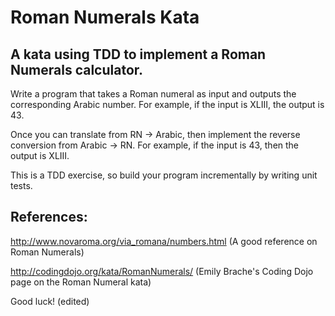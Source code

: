 # Roman Numerals Kata
## A kata using TDD to implement a Roman Numerals calculator.

Write a program that takes a Roman numeral as input and outputs the corresponding Arabic number. For example, if the input is XLIII, the output is 43.

Once you can translate from RN -> Arabic, then implement the reverse conversion from Arabic -> RN. For example, if the input is 43, then the output is XLIII.

This is a TDD exercise, so build your program incrementally by writing unit tests.

## References:

  http://www.novaroma.org/via_romana/numbers.html (A good reference on Roman Numerals)
  
  http://codingdojo.org/kata/RomanNumerals/ (Emily Brache's Coding Dojo page on the Roman Numeral kata)

Good luck! (edited)